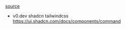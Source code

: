 [source](https://www.bilibili.com/video/BV16h4y1A7Nd/?spm_id_from=333.999.0.0&vd_source=3d50341f547faf8df242a214b04f2d86)

- v0.dev
    shadcn  tailwindcss 
    https://ui.shadcn.com/docs/components/command
    